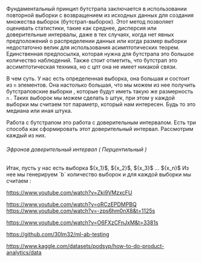 Фундаментальный принцип бутстрапа заключается в использовании повторной выборки с возвращением из исходных данных для создания множества выборок (бутстрап-выборок). Этот метод позволяет оценивать статистики, такие как среднее, дисперсия или доверительные интервалы, даже в тех случаях, когда нет явных предположений о распределении данных или когда размер выборки недостаточно велик для использования асимптотических теорем. Единственная предпосылка, которая нужна для бутстрапа это большое количество наблюдений. Также стоит отметить, что бутстрап это ассимптотическая техника, но с цпт она не имеет никакой связи. 

В чем суть. У нас есть определенная выборка, она большая и состоит из `n` элементов.  Она настолько большая, что мы можем из нее получить бутстраповские выборки , которые будут иметь такую же размерность `n` . Таких выборок мы можем сделать `b` штук, при этом у каждой выборки мы считаем тот параметр, который нам интересен. Будь то это медиана или иная штука. 

Работа с бутстрапом это работа с доверительным интервалом. Есть три способа как сформировать этот доверительный интервал. Рассмотрим каждый из них. 

<h6>Эфронов доверительный интервал ( Перцентильный ) </h6>
Итак, пусть у нас есть выборка  ${x_1}$, ${x_2}$, ${x_3}$ ... ${x_n}$
Из нее мы генерируем `b` количество выборок  и для каждой выборки мы считаем : 



https://www.youtube.com/watch?v=Zki9VMzxcFU

https://www.youtube.com/watch?v=oRCzEPDMPBQ
https://www.youtube.com/watch?v=-zps6hm0nX8&t=1125s


https://www.youtube.com/watch?v=O6FXzCFnJxM&t=3381s



https://github.com/30lm32/ml-ab-testing


https://www.kaggle.com/datasets/podsyp/how-to-do-product-analytics/data